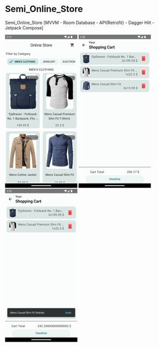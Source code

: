 # Semi_Online_Store
Semi_Online_Store [MVVM - Room Database - API(Retrofit) - Dagger Hilt - Jetpack Compose]

<img src="https://github.com/eldeebxx/Semi_Online_Store/blob/master/screenshot.png?raw=true" height="500"> <img src="https://github.com/eldeebxx/Semi_Online_Store/blob/master/screenshot_1.png?raw=true" height="500"> <img src="https://github.com/eldeebxx/Semi_Online_Store/blob/master/screenshot_2.png?raw=true" height="500">



